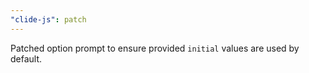 ```yaml
---
"clide-js": patch
---
```


Patched option prompt to ensure provided `initial` values are used by default.
